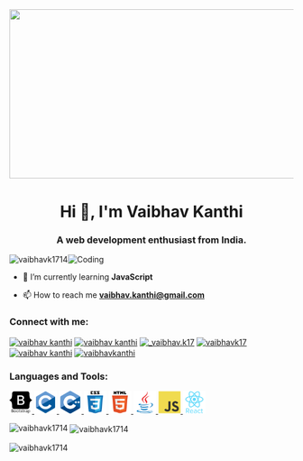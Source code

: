 <div align="center">
  <img src="https://media.giphy.com/media/dWesBcTLavkZuG35MI/giphy.gif" width="600" height="300"/>
</div>
<h1 align="center">Hi 👋, I'm Vaibhav Kanthi</h1>
<h3 align="center">A web development enthusiast from India.</h3>
<img align="right" alt="Coding" width="400" src="https://dribbble.com/shots/6139167-Avento-marketing/attachments/11278854?mode=media">
<p align="left"> <img src="https://images.squarespace-cdn.com/content/v1/56af9236b6aa60cdf1c52b4b/1464950341113-VN4PQR9DU6LSKDIVHPGI/image-asset.gif?format=1000w" alt="vaibhavk1714" /> </p>

- 🌱 I’m currently learning **JavaScript**

- 📫 How to reach me **vaibhav.kanthi@gmail.com**

<h3 align="left">Connect with me:</h3>
<p align="left">
<a href="https://www.linkedin.com/in/vaibhav-kanthi/" target="blank"><img align="center" src="https://raw.githubusercontent.com/rahuldkjain/github-profile-readme-generator/master/src/images/icons/Social/linked-in-alt.svg" alt="vaibhav kanthi" height="30" width="40" /></a>
<a href="https://stackoverflow.com/users/20959083/vaibhav-kanthi" target="blank"><img align="center" src="https://raw.githubusercontent.com/rahuldkjain/github-profile-readme-generator/master/src/images/icons/Social/stack-overflow.svg" alt="vaibhav kanthi" height="30" width="40" /></a>
<a href="https://www.instagram.com/_vaibhav.k17/" target="blank"><img align="center" src="https://raw.githubusercontent.com/rahuldkjain/github-profile-readme-generator/master/src/images/icons/Social/instagram.svg" alt="_vaibhav.k17" height="30" width="40" /></a>
<a href="https://www.codechef.com/users/vaibhavk17" target="blank"><img align="center" src="https://cdn.jsdelivr.net/npm/simple-icons@3.1.0/icons/codechef.svg" alt="vaibhavk17" height="30" width="40" /></a>
<a href="https://www.hackerrank.com/vaibhav_kanthi" target="blank"><img align="center" src="https://raw.githubusercontent.com/rahuldkjain/github-profile-readme-generator/master/src/images/icons/Social/hackerrank.svg" alt="vaibhav kanthi" height="30" width="40" /></a>
<a href="https://auth.geeksforgeeks.org/user/vaibhavkanthi/" target="blank"><img align="center" src="https://raw.githubusercontent.com/rahuldkjain/github-profile-readme-generator/master/src/images/icons/Social/geeks-for-geeks.svg" alt="vaibhavkanthi" height="30" width="40" /></a>
</p>

<h3 align="left">Languages and Tools:</h3>
<p align="left"> <a href="https://getbootstrap.com" target="_blank" rel="noreferrer"> <img src="https://raw.githubusercontent.com/devicons/devicon/master/icons/bootstrap/bootstrap-plain-wordmark.svg" alt="bootstrap" width="40" height="40"/> </a> <a href="https://www.cprogramming.com/" target="_blank" rel="noreferrer"> <img src="https://raw.githubusercontent.com/devicons/devicon/master/icons/c/c-original.svg" alt="c" width="40" height="40"/> </a> <a href="https://www.w3schools.com/cpp/" target="_blank" rel="noreferrer"> <img src="https://raw.githubusercontent.com/devicons/devicon/master/icons/cplusplus/cplusplus-original.svg" alt="cplusplus" width="40" height="40"/> </a> <a href="https://www.w3schools.com/css/" target="_blank" rel="noreferrer"> <img src="https://raw.githubusercontent.com/devicons/devicon/master/icons/css3/css3-original-wordmark.svg" alt="css3" width="40" height="40"/> </a> <a href="https://www.w3.org/html/" target="_blank" rel="noreferrer"> <img src="https://raw.githubusercontent.com/devicons/devicon/master/icons/html5/html5-original-wordmark.svg" alt="html5" width="40" height="40"/> </a> <a href="https://www.java.com" target="_blank" rel="noreferrer"> <img src="https://raw.githubusercontent.com/devicons/devicon/master/icons/java/java-original.svg" alt="java" width="40" height="40"/> </a> <a href="https://developer.mozilla.org/en-US/docs/Web/JavaScript" target="_blank" rel="noreferrer"> <img src="https://raw.githubusercontent.com/devicons/devicon/master/icons/javascript/javascript-original.svg" alt="javascript" width="40" height="40"/> </a> <a href="https://reactjs.org/" target="_blank" rel="noreferrer"> <img src="https://raw.githubusercontent.com/devicons/devicon/master/icons/react/react-original-wordmark.svg" alt="react" width="40" height="40"/> </a> </p>

<p><img align="left" src="https://github-readme-stats.vercel.app/api/top-langs?username=vaibhavk1714&show_icons=true&locale=en&layout=compact" alt="vaibhavk1714" /></p>

<p>&nbsp;<img align="center" src="https://github-readme-stats.vercel.app/api?username=vaibhavk1714&show_icons=true&locale=en" alt="vaibhavk1714" /></p>

<p><img align="center" src="https://github-readme-streak-stats.herokuapp.com/?user=vaibhavk1714&" alt="vaibhavk1714" /></p>
